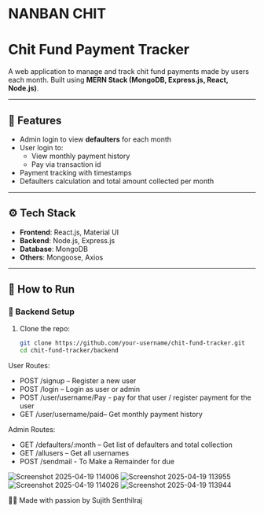 
 # NANBAN CHIT

#  Chit Fund Payment Tracker

A web application to manage and track chit fund payments made by users each month. Built using **MERN Stack (MongoDB, Express.js, React, Node.js)**.

---

## 📌 Features

- Admin login to view **defaulters** for each month
- User login to:
  - View monthly payment history
  - Pay via transaction id 
- Payment tracking with timestamps
- Defaulters calculation and total amount collected per month

---

## ⚙️ Tech Stack

- **Frontend**: React.js, Material UI
- **Backend**: Node.js, Express.js
- **Database**: MongoDB
- **Others**: Mongoose, Axios

---

## 🚀 How to Run

### 🔧 Backend Setup

1. Clone the repo:
   ```bash
   git clone https://github.com/your-username/chit-fund-tracker.git
   cd chit-fund-tracker/backend


User Routes:
  - POST /signup – Register a new user
  - POST /login – Login as user or admin
  - POST /user/username/Pay - pay for that user / register payment for the user
  - GET /user/username/paid– Get monthly payment history

Admin Routes:
  - GET /defaulters/:month – Get list of defaulters and total collection
  - GET /allusers – Get all usernames
  - POST /sendmail - To Make a Remainder for due




![Screenshot 2025-04-19 114006](https://github.com/user-attachments/assets/3a35ec29-dbf9-4254-9d47-738cf46f224a)
![Screenshot 2025-04-19 113955](https://github.com/user-attachments/assets/56488869-b57f-4a38-a0bd-6028824e1344)
![Screenshot 2025-04-19 114026](https://github.com/user-attachments/assets/2135bb73-a16c-481c-8588-7e2befde7d3f)
![Screenshot 2025-04-19 113944](https://github.com/user-attachments/assets/4a2b5040-9dbe-4368-8a5f-1abe3a243b39)



👨‍💻 
Made with passion by Sujith Senthilraj



